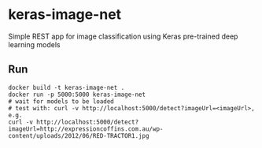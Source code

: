 # keras-image-net
Simple REST app for image classification using Keras pre-trained deep learning models

## Run
```
docker build -t keras-image-net .
docker run -p 5000:5000 keras-image-net
# wait for models to be loaded
# test with: curl -v http://localhost:5000/detect?imageUrl=<imageUrl>, e.g.
curl -v http://localhost:5000/detect?imageUrl=http://expressioncoffins.com.au/wp-content/uploads/2012/06/RED-TRACTOR1.jpg

```
